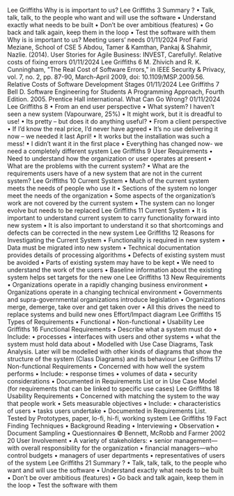 
Lee Griffiths
Why is is important to us?
Lee Griffiths 3
Summary ?
• Talk, talk, talk, to the people who want and will
use the software
• Understand exactly what needs to be built
• Don’t be over ambitious (features)
• Go back and talk again, keep them in the loop
• Test the software with them
Why is is important to us?
Meeting users’ needs
01/11/2024 Prof Farid Meziane, School of CSE 5
Abdou, Tamer & Kamthan, Pankaj & Shahmir, Nazlie. (2014). User Stories for Agile Business: INVEST, Carefully!.
Relative costs of fixing errors
01/11/2024 Lee Griffiths 6
M. Zhivich and R. K. Cunningham, "The Real Cost of Software Errors," in IEEE Security & Privacy, vol. 7, no. 2,
pp. 87-90, March-April 2009, doi: 10.1109/MSP.2009.56.
Relative Costs of Software
Development Stages
01/11/2024 Lee Griffiths 7
Bell D. Software Engineering for Students A Programming Approach, Fourth Edition.
2005. Prentice Hall international.
What Can Go Wrong?
01/11/2024 Lee Griffiths 8
• From an end user perspective
• What system? I haven’t seen a new system (Vapourware, 25%)
• It might work, but it is dreadful to use!
• Its pretty – but does it do anything useful?
• From a client perspective
• If I’d know the real price, I’d never have agreed
• It’s no use delivering it now – we needed it last April!
• It works but the installation was such a mess!
• I didn’t want it in the first place
• Everything has changed now- we need a completely different
system
Lee Griffiths 9
User Requirements
• Need to understand how the organization or
user operates at present
• What are the problems with the current
system?
• What are the requirements
users have of a new
system that are not in
the current system?
Lee Griffiths 10
Current System
• Much of the current system meets the needs of
people who use it
• Sections of the system no longer meet the
needs of the organization
• Some aspects of the organization’s work are
not covered by the current system
• The system can no longer evolve but needs to
be replaced
Lee Griffiths 11
Current System
• It is important to understand current system to
carry functionality forward into new system
• It is also important to understand it so that
shortcomings and defects can be corrected in
the new system
Lee Griffiths 12
Reasons for Investigating
the Current System
• Functionality is required in new system
• Data must be migrated into new system
• Technical documentation provides details of
processing algorithms
• Defects of existing system must be avoided
• Parts of existing system may have to be kept
• We need to understand the work of the users
• Baseline information about the existing system
helps set targets for the new one
Lee Griffiths 13
New Requirements
• Organizations operate in a rapidly changing
business environment
• Organizations operate in a changing technical
environment
• Governments and supra-governmental
organizations introduce legislation
• Organizations merge, demerge, take over and
get taken over
• All this drives the need to replace systems and
build new ones
Effort/Impact diagram
Lee Griffiths 15
Types of Requirements
• Functional
• Non-functional
• Usability
Lee Griffiths 16
Functional Requirements
• Describe what a system must do
• Include:
• processes
• interfaces with users and other systems
• what the system must hold data about
• Modelled with Use Case Diagrams, Task
Analysis. Later will be modelled with other
kinds of diagrams that show the structure of the
system (Class Diagrams) and its behaviour
Lee Griffiths 17
Non-functional Requirements
• Concerned with how well the system performs
• Include:
• response times
• volumes of data
• security considerations
• Documented in Requirements List or in Use
Case Model (for requirements that can be
linked to specific use cases)
Lee Griffiths 18
Usability Requirements
• Concerned with matching the system to the
way that people work
• Sets measurable objectives
• Include:
• characteristics of users
• tasks users undertake
• Documented in
Requirements List.
Tested by Prototypes,
paper, lo-fi, hi-fi, working system
Lee Griffiths 19
Fact Finding Techniques
• Background Reading
• Interviewing
• Observation
• Document Sampling
• Questionnaires
© Bennett, McRobb and Farmer 2002 20
User Involvement
• A variety of stakeholders:
• senior management—with overall responsibility for
the organization
• financial managers—who control budgets
• managers of user departments
• representatives of users of the system
Lee Griffiths 21
Summary ?
• Talk, talk, talk, to the people who want and will
use the software
• Understand exactly what needs to be built
• Don’t be over ambitious (features)
• Go back and talk again, keep them in the loop
• Test the software with them